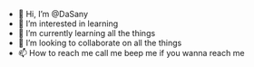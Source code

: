 - 👋 Hi, I’m @DaSany
- 👀 I’m interested in learning
- 🌱 I’m currently learning all the things
- 💞️ I’m looking to collaborate on all the things
- 📫 How to reach me call me beep me if you wanna reach me

<!---
DaSany/DaSany is a ✨ special ✨ repository because its `README.md` (this file) appears on your GitHub profile.
You can click the Preview link to take a look at your changes.
--->

